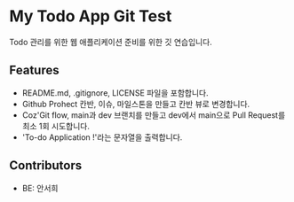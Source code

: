 # My Todo App Git Test

Todo 관리를 위한 웹 애플리케이션 준비를 위한 깃 연습입니다.

## Features

- README.md, .gitignore, LICENSE 파일을 포함합니다.
- Github Prohect 칸반, 이슈, 마일스톤을 만들고 칸반 뷰로 변경합니다.
- Coz'Git flow, main과 dev 브랜치를 만들고 dev에서 main으로 Pull Request를 최소 1회 시도합니다.
- 'To-do Application !'라는 문자열을 출력합니다.

## Contributors

- BE: 안서희
